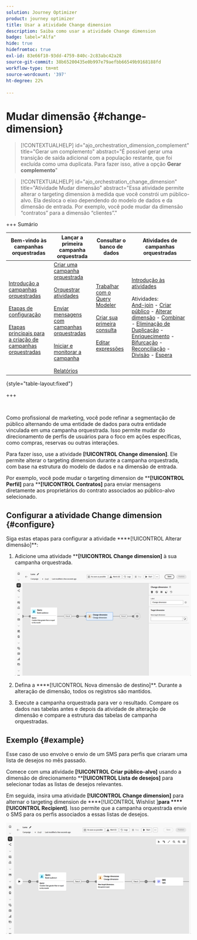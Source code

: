 ```yaml
---
solution: Journey Optimizer
product: journey optimizer
title: Usar a atividade Change dimension
description: Saiba como usar a atividade Change dimension
badge: label="Alfa"
hide: true
hidefromtoc: true
exl-id: 83e66f10-93dd-4759-840c-2c83abc42a28
source-git-commit: 38b65200435e0b997e79aefbb66549b9168188fd
workflow-type: tm+mt
source-wordcount: '397'
ht-degree: 22%

---
```


# Mudar dimensão {#change-dimension}

>[!CONTEXTUALHELP]
>id="ajo_orchestration_dimension_complement"
>title="Gerar um complemento"
>abstract="É possível gerar uma transição de saída adicional com a população restante, que foi excluída como uma duplicata. Para fazer isso, ative a opção **Gerar complemento**"

>[!CONTEXTUALHELP]
>id="ajo_orchestration_change_dimension"
>title="Atividade Mudar dimensão"
>abstract="Essa atividade permite alterar o targeting dimension à medida que você constrói um público-alvo. Ela desloca o eixo dependendo do modelo de dados e da dimensão de entrada. Por exemplo, você pode mudar da dimensão “contratos” para a dimensão “clientes”."

+++ Sumário

| Bem-vindo às campanhas orquestradas | Lançar a primeira campanha orquestrada | Consultar o banco de dados | Atividades de campanhas orquestradas |
|---|---|---|---|
| [Introdução a campanhas orquestradas](../gs-orchestrated-campaigns.md)<br/><br/>[Etapas de configuração](../configuration-steps.md)<br/><br/>[Etapas principais para a criação de campanhas orquestradas](../gs-campaign-creation.md) | [Criar uma campanha orquestrada](../create-orchestrated-campaign.md)<br/><br/>[Orquestrar atividades](../orchestrate-activities.md)<br/><br/>[Enviar mensagens com campanhas orquestradas](../send-messages.md)<br/><br/>[Iniciar e monitorar a campanha](../start-monitor-campaigns.md)<br/><br/>[Relatórios](../reporting-campaigns.md) | [Trabalhar com o Query Modeler](../orchestrated-rule-builder.md)<br/><br/>[Criar sua primeira consulta](../build-query.md)<br/><br/>[Editar expressões](../edit-expressions.md) | [Introdução às atividades](about-activities.md)<br/><br/>Atividades:<br/>[And-join](and-join.md) - [Criar público](build-audience.md) - [Alterar dimensão](change-dimension.md) - [Combinar](combine.md) - [Eliminação de Duplicação](deduplication.md) - [Enriquecimento](enrichment.md) - [Bifurcação](fork.md) - [Reconciliação](reconciliation.md) - [Divisão](split.md) - [Espera](wait.md) |

{style="table-layout:fixed"}

+++

<br/>

Como profissional de marketing, você pode refinar a segmentação de público alternando de uma entidade de dados para outra entidade vinculada em uma campanha orquestrada. Isso permite mudar do direcionamento de perfis de usuários para o foco em ações específicas, como compras, reservas ou outras interações.

Para fazer isso, use a atividade **[!UICONTROL Change dimension]**. Ele permite alterar o targeting dimension durante a campanha orquestrada, com base na estrutura do modelo de dados e na dimensão de entrada.

Por exemplo, você pode mudar o targeting dimension de ****[!UICONTROL Perfil]** para ****[!UICONTROL Contratos]** para enviar mensagens diretamente aos proprietários do contrato associados ao público-alvo selecionado.

<!--
>[!IMPORTANT]
>
>Please note that the **[!UICONTROL Change Dimension]** and **[!UICONTROL Change Data source]** activities should not be added in one row. If you need to use both activities consecutively, make sure you include an **[!UICONTROL Enrichement]** activity in between them. This ensures proper execution and prevents potential conflicts or errors.-->

## Configurar a atividade Change dimension {#configure}

Siga estas etapas para configurar a atividade ****[!UICONTROL Alterar dimensão]**:

1. Adicione uma atividade ****[!UICONTROL Change dimension]** à sua campanha orquestrada.

   ![](../assets/change-dimension.png)

1. Defina a ****[!UICONTROL Nova dimensão de destino]**. Durante a alteração de dimensão, todos os registros são mantidos.

1. Execute a campanha orquestrada para ver o resultado. Compare os dados nas tabelas antes e depois da atividade de alteração de dimensão e compare a estrutura das tabelas de campanha orquestradas.

## Exemplo {#example}

Esse caso de uso envolve o envio de um SMS para perfis que criaram uma lista de desejos no mês passado.

Comece com uma atividade **[!UICONTROL Criar público-alvo]** usando a dimensão de direcionamento ****[!UICONTROL Lista de desejos]** para selecionar todas as listas de desejos relevantes.

Em seguida, insira uma atividade **[!UICONTROL Change dimension]** para alternar o targeting dimension de ****[!UICONTROL Wishlist ]**para ****[!UICONTROL Recipient]**. Isso permite que a campanha orquestrada envie o SMS para os perfis associados a essas listas de desejos.

![](../assets/change-dimension-example.png)
